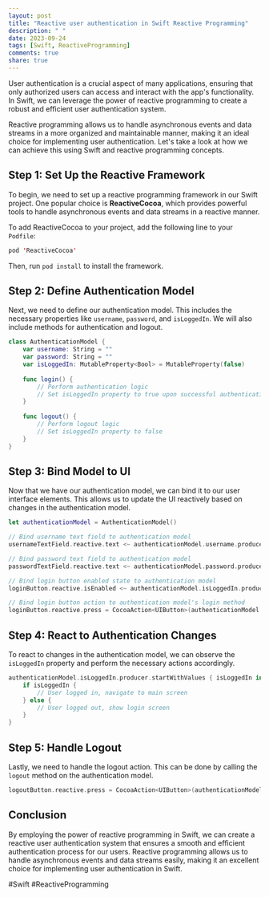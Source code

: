 ```yaml
---
layout: post
title: "Reactive user authentication in Swift Reactive Programming"
description: " "
date: 2023-09-24
tags: [Swift, ReactiveProgramming]
comments: true
share: true
---
```


User authentication is a crucial aspect of many applications, ensuring that only authorized users can access and interact with the app's functionality. In Swift, we can leverage the power of reactive programming to create a robust and efficient user authentication system.

Reactive programming allows us to handle asynchronous events and data streams in a more organized and maintainable manner, making it an ideal choice for implementing user authentication. Let's take a look at how we can achieve this using Swift and reactive programming concepts.

## Step 1: Set Up the Reactive Framework

To begin, we need to set up a reactive programming framework in our Swift project. One popular choice is **ReactiveCocoa**, which provides powerful tools to handle asynchronous events and data streams in a reactive manner.

To add ReactiveCocoa to your project, add the following line to your `Podfile`:

```swift
pod 'ReactiveCocoa'
```

Then, run `pod install` to install the framework.

## Step 2: Define Authentication Model

Next, we need to define our authentication model. This includes the necessary properties like `username`, `password`, and `isLoggedIn`. We will also include methods for authentication and logout.

```swift
class AuthenticationModel {
    var username: String = ""
    var password: String = ""
    var isLoggedIn: MutableProperty<Bool> = MutableProperty(false)
    
    func login() {
        // Perform authentication logic
        // Set isLoggedIn property to true upon successful authentication
    }
    
    func logout() {
        // Perform logout logic
        // Set isLoggedIn property to false
    }
}
```

## Step 3: Bind Model to UI

Now that we have our authentication model, we can bind it to our user interface elements. This allows us to update the UI reactively based on changes in the authentication model.

```swift
let authenticationModel = AuthenticationModel()

// Bind username text field to authentication model
usernameTextField.reactive.text <~ authenticationModel.username.producer

// Bind password text field to authentication model
passwordTextField.reactive.text <~ authenticationModel.password.producer

// Bind login button enabled state to authentication model
loginButton.reactive.isEnabled <~ authenticationModel.isLoggedIn.producer

// Bind login button action to authentication model's login method
loginButton.reactive.press = CocoaAction<UIButton>(authenticationModel.login)
```

## Step 4: React to Authentication Changes

To react to changes in the authentication model, we can observe the `isLoggedIn` property and perform the necessary actions accordingly.

```swift
authenticationModel.isLoggedIn.producer.startWithValues { isLoggedIn in
    if isLoggedIn {
        // User logged in, navigate to main screen
    } else {
        // User logged out, show login screen
    }
}
```

## Step 5: Handle Logout

Lastly, we need to handle the logout action. This can be done by calling the `logout` method on the authentication model.

```swift
logoutButton.reactive.press = CocoaAction<UIButton>(authenticationModel.logout)
```

## Conclusion

By employing the power of reactive programming in Swift, we can create a reactive user authentication system that ensures a smooth and efficient authentication process for our users. Reactive programming allows us to handle asynchronous events and data streams easily, making it an excellent choice for implementing user authentication in Swift.

#Swift #ReactiveProgramming